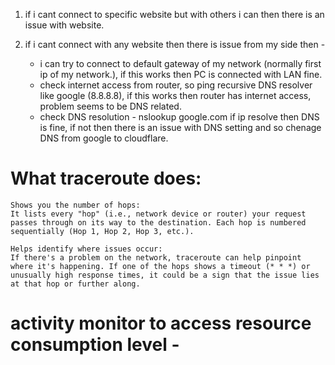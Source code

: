 1. if i cant connect to specific website but with others i can then there is an issue with website.

2. if i cant connect with any website then there is issue from my side then - 
   - i can try to connect to default gateway of my network (normally first ip of my network.), if this works then PC is connected with LAN fine.
   - check internet access from router, so ping recursive DNS resolver like google (8.8.8.8), if this works then router has internet access, problem seems to be DNS related.
   - check DNS resolution - nslookup google.com if ip resolve then DNS is fine, if not then there is an issue with DNS setting and so chenage DNS from google to cloudflare.

# What traceroute does:
    Shows you the number of hops:
    It lists every "hop" (i.e., network device or router) your request passes through on its way to the destination. Each hop is numbered sequentially (Hop 1, Hop 2, Hop 3, etc.).

    Helps identify where issues occur:
    If there's a problem on the network, traceroute can help pinpoint where it's happening. If one of the hops shows a timeout (* * *) or unusually high response times, it could be a sign that the issue lies at that hop or further along.

# activity monitor to access resource consumption level - 
